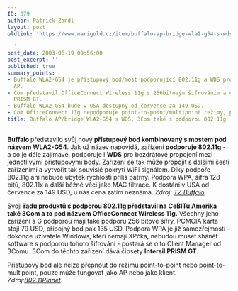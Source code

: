 ```yaml
---
ID: 379
author: Patrick Zandl
layout: post
oldlink: 'https://www.marigold.cz/item/buffalo-ap-bridge-wla2-g54-s-wds-3com-take-s-podporou-802-11g

  '
post_date: 2003-06-19 09:56:00
post_excerpt: ''
published: true
summary_points:
- Buffalo WLA2-G54 je přístupový bod/most podporující 802.11g a WDS pro propojení
  AP.
- Com představil OfficeConnect Wireless 11g s 256bitovým šifrováním a čipsety Intersil
  PRISM GT.
- Buffalo WLA2-G54 bude v USA dostupný od července za 149 USD.
- Com OfficeConnect 11g nepodporuje point-to-point/multipoint režimy, pouze AP/klient.
title: Buffalo AP/bridge WLA2-G54 s WDS, 3Com také s podporou 802.11g
---
```


<p>
<STRONG>Buffalo </STRONG>představilo svůj nový <STRONG>přístupový bod kombinovaný s mostem pod názvem WLA2-G54</STRONG>. Jak už název napovídá, zařízení <STRONG>podporuje 802.11g</STRONG> - a co je dále zajímavé, podporuje i <STRONG>WDS</STRONG> pro bezdrátové propojení mezi jednotlivýmí přistupovými body. Zařízení se tak může propojit s dalšími šesti zařízeními a vytvořit tak souvislé pokrytí WiFi signálem. Díky podpoře 802.11g ani nebude úbytek rychlosti příliš patrný. Podpora WPA, šifra 128 bitů, 802.11x a další běžné věci jako MAC filtrace. K dostání v USA od července za 149 USD, u nás cena zatím neznáma.<EM> Zdroj: </EM><A href="http://www.buffalotech.com/wireless/news/releases/2003-06-18.html" target=_blank><EM>TZ Buffalo</EM></A><EM>.</EM></p>

<p>
Svoji <STRONG>řadu produktů s podporou 802.11g představil na CeBITu Amerika také 3Com a to pod názvem OfficeConnect Wireless 11g.</STRONG> Všechny jeho zařízení s G podporou mají také podporu 256 bitové šifry, PCMCIA karta stojí 79 USD, přípojný bod pak 135 USD. Podpora WPA je již samozřejmostí - dokonce uživatelé Windows, kteří nemají XPčka, nebudou muset shánět software s podporou tohoto šifrování - postará se o to Client Manager od 3Comu. 3Com do těchto zařízení dává čipsety <STRONG>Intersil PRISM GT</STRONG>. </p>

<p>
Přístupový bod ale nelze přepnout do režimu point-to-point nebo point-to-multipoint, pouze může fungovat jako AP nebo jako klient. Z<EM>droj:</EM><A href="http://www.80211-planet.com/news/article.php/2223831" target=_blank><EM>802.11Planet</EM></A>.</p>